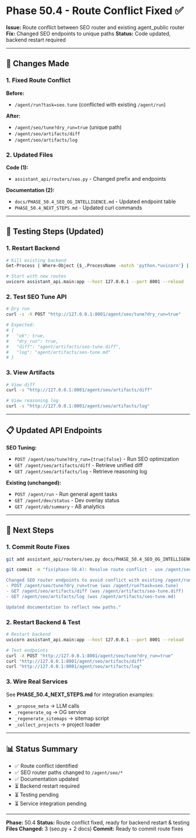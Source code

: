 # Phase 50.4 - Route Conflict Fixed ✅

**Issue:** Route conflict between SEO router and existing agent_public router
**Fix:** Changed SEO endpoints to unique paths
**Status:** Code updated, backend restart required

---

## 🔧 Changes Made

### 1. Fixed Route Conflict

**Before:**
- `/agent/run?task=seo.tune` (conflicted with existing `/agent/run`)

**After:**
- `/agent/seo/tune?dry_run=true` (unique path)
- `/agent/seo/artifacts/diff`
- `/agent/seo/artifacts/log`

### 2. Updated Files

**Code (1):**
- `assistant_api/routers/seo.py` - Changed prefix and endpoints

**Documentation (2):**
- `docs/PHASE_50.4_SEO_OG_INTELLIGENCE.md` - Updated endpoint table
- `PHASE_50.4_NEXT_STEPS.md` - Updated curl commands

---

## 🚀 Testing Steps (Updated)

### 1. Restart Backend
```bash
# Kill existing backend
Get-Process | Where-Object {$_.ProcessName -match 'python.*uvicorn'} | Stop-Process -Force

# Start with new routes
uvicorn assistant_api.main:app --host 127.0.0.1 --port 8001 --reload
```

### 2. Test SEO Tune API
```bash
# Dry run
curl -s -X POST "http://127.0.0.1:8001/agent/seo/tune?dry_run=true"

# Expected:
# {
#   "ok": true,
#   "dry_run": true,
#   "diff": "agent/artifacts/seo-tune.diff",
#   "log": "agent/artifacts/seo-tune.md"
# }
```

### 3. View Artifacts
```bash
# View diff
curl -s "http://127.0.0.1:8001/agent/seo/artifacts/diff"

# View reasoning log
curl -s "http://127.0.0.1:8001/agent/seo/artifacts/log"
```

---

## 📋 Updated API Endpoints

**SEO Tuning:**
- `POST /agent/seo/tune?dry_run={true|false}` - Run SEO optimization
- `GET /agent/seo/artifacts/diff` - Retrieve unified diff
- `GET /agent/seo/artifacts/log` - Retrieve reasoning log

**Existing (unchanged):**
- `POST /agent/run` - Run general agent tasks
- `GET /agent/dev/status` - Dev overlay status
- `GET /agent/ab/summary` - AB analytics

---

## 🎯 Next Steps

### 1. Commit Route Fixes
```bash
git add assistant_api/routers/seo.py docs/PHASE_50.4_SEO_OG_INTELLIGENCE.md PHASE_50.4_NEXT_STEPS.md

git commit -m "fix(phase-50.4): Resolve route conflict - use /agent/seo/* paths

Changed SEO router endpoints to avoid conflict with existing /agent/run:
- POST /agent/seo/tune?dry_run=true (was /agent/run?task=seo.tune)
- GET /agent/seo/artifacts/diff (was /agent/artifacts/seo-tune.diff)
- GET /agent/seo/artifacts/log (was /agent/artifacts/seo-tune.md)

Updated documentation to reflect new paths."
```

### 2. Restart Backend & Test
```bash
# Restart backend
uvicorn assistant_api.main:app --host 127.0.0.1 --port 8001 --reload

# Test endpoints
curl -X POST "http://127.0.0.1:8001/agent/seo/tune?dry_run=true"
curl "http://127.0.0.1:8001/agent/seo/artifacts/diff"
curl "http://127.0.0.1:8001/agent/seo/artifacts/log"
```

### 3. Wire Real Services
See **PHASE_50.4_NEXT_STEPS.md** for integration examples:
- `_propose_meta` → LLM calls
- `_regenerate_og` → OG service
- `_regenerate_sitemaps` → sitemap script
- `_collect_projects` → project loader

---

## 📊 Status Summary

- ✅ Route conflict identified
- ✅ SEO router paths changed to `/agent/seo/*`
- ✅ Documentation updated
- ⏳ Backend restart required
- ⏳ Testing pending
- ⏳ Service integration pending

---

**Phase:** 50.4
**Status:** Route conflict fixed, ready for backend restart & testing
**Files Changed:** 3 (seo.py + 2 docs)
**Commit:** Ready to commit route fixes
